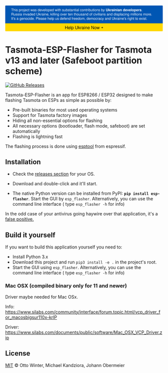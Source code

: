 
[![Build_special_firmware](https://raw.githubusercontent.com/vshymanskyy/StandWithUkraine/main/banner-direct.svg)](https://github.com/vshymanskyy/StandWithUkraine/blob/main/docs/README.md)

# Tasmota-ESP-Flasher for Tasmota v13 and later (Safeboot partition scheme)

[![GitHub Releases](https://img.shields.io/github/downloads/Jason2866/ESP_Flasher/total?label=downloads&color=%231FA3EC&style=for-the-badge)](https://github.com/Jason2866/ESP_Flasher/releases/latest)

Tasmota-ESP-Flasher is an app for ESP8266 / ESP32 designed to make flashing Tasmota on ESPs as simple as possible by:

 * Pre-built binaries for most used operating systems
 * Support for Tasmota factory images
 * Hiding all non-essential options for flashing
 * All necessary options (bootloader, flash mode, safeboot) are set automatically
 * Flashing is lightning fast

The flashing process is done using [esptool](https://github.com/espressif/esptool) from espressif.

## Installation

- Check the [releases section](https://github.com/Jason2866/ESP_Flasher/releases) for your OS.
- Download and double-click and it'll start.

- The native Python version can be installed from PyPI: **`pip install esp-flasher`**.
  Start the GUI by `esp_flasher`. Alternatively, you can use the command line interface ( type `esp_flasher -h` for info)

In the odd case of your antivirus going haywire over that application, it's a [false positive.](https://github.com/pyinstaller/pyinstaller/issues/3802)

## Build it yourself

If you want to build this application yourself you need to:

- Install Python 3.x
- Download this project and run `pip3 install -e .` in the project's root.
- Start the GUI using `esp_flasher`. Alternatively, you can use the command line interface (
  type `esp_flasher -h` for info)

### Mac OSX (compiled binary only for 11 and newer)

Driver maybe needed for Mac OSx.

Info: https://www.silabs.com/community/interface/forum.topic.html/vcp_driver_for_macosbigsur110x-krlP

Driver: https://www.silabs.com/documents/public/software/Mac_OSX_VCP_Driver.zip

## License

[MIT](http://opensource.org/licenses/MIT) © Otto Winter, Michael Kandziora, Johann Obermeier